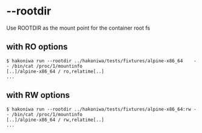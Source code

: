 # --rootdir

Use ROOTDIR as the mount point for the container root fs

## with RO options

```console
$ hakoniwa run --rootdir ../hakoniwa/tests/fixtures/alpine-x86_64    -- /bin/cat /proc/1/mountinfo
[..]/alpine-x86_64 / ro,relatime[..]
...
```

## with RW options

```console
$ hakoniwa run --rootdir ../hakoniwa/tests/fixtures/alpine-x86_64:rw -- /bin/cat /proc/1/mountinfo
[..]/alpine-x86_64 / rw,relatime[..]
...
```
